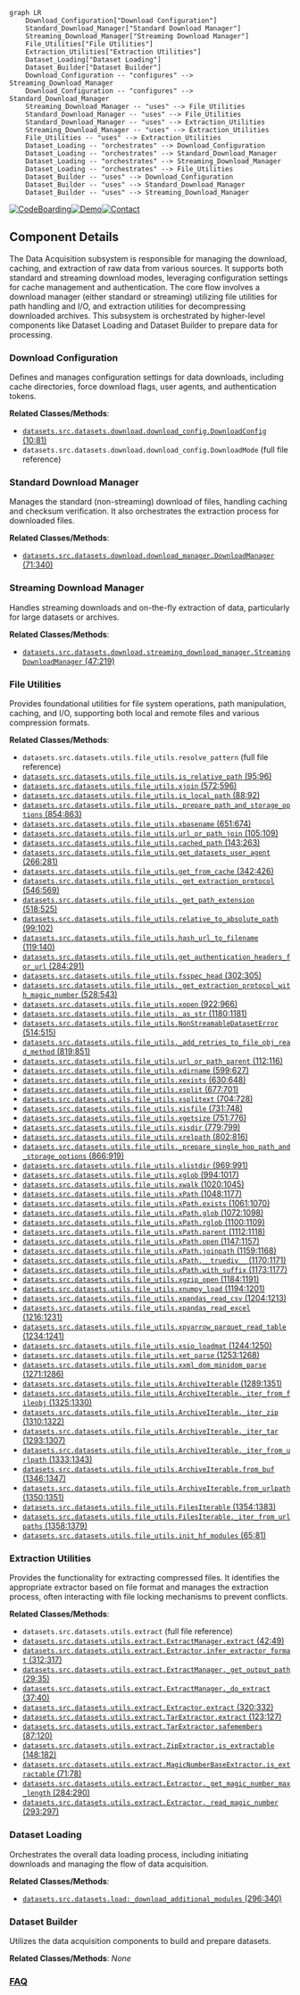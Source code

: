 ```mermaid
graph LR
    Download_Configuration["Download Configuration"]
    Standard_Download_Manager["Standard Download Manager"]
    Streaming_Download_Manager["Streaming Download Manager"]
    File_Utilities["File Utilities"]
    Extraction_Utilities["Extraction Utilities"]
    Dataset_Loading["Dataset Loading"]
    Dataset_Builder["Dataset Builder"]
    Download_Configuration -- "configures" --> Streaming_Download_Manager
    Download_Configuration -- "configures" --> Standard_Download_Manager
    Streaming_Download_Manager -- "uses" --> File_Utilities
    Standard_Download_Manager -- "uses" --> File_Utilities
    Standard_Download_Manager -- "uses" --> Extraction_Utilities
    Streaming_Download_Manager -- "uses" --> Extraction_Utilities
    File_Utilities -- "uses" --> Extraction_Utilities
    Dataset_Loading -- "orchestrates" --> Download_Configuration
    Dataset_Loading -- "orchestrates" --> Standard_Download_Manager
    Dataset_Loading -- "orchestrates" --> Streaming_Download_Manager
    Dataset_Loading -- "orchestrates" --> File_Utilities
    Dataset_Builder -- "uses" --> Download_Configuration
    Dataset_Builder -- "uses" --> Standard_Download_Manager
    Dataset_Builder -- "uses" --> Streaming_Download_Manager
```
[![CodeBoarding](https://img.shields.io/badge/Generated%20by-CodeBoarding-9cf?style=flat-square)](https://github.com/CodeBoarding/GeneratedOnBoardings)[![Demo](https://img.shields.io/badge/Try%20our-Demo-blue?style=flat-square)](https://www.codeboarding.org/demo)[![Contact](https://img.shields.io/badge/Contact%20us%20-%20contact@codeboarding.org-lightgrey?style=flat-square)](mailto:contact@codeboarding.org)

## Component Details

The Data Acquisition subsystem is responsible for managing the download, caching, and extraction of raw data from various sources. It supports both standard and streaming download modes, leveraging configuration settings for cache management and authentication. The core flow involves a download manager (either standard or streaming) utilizing file utilities for path handling and I/O, and extraction utilities for decompressing downloaded archives. This subsystem is orchestrated by higher-level components like Dataset Loading and Dataset Builder to prepare data for processing.

### Download Configuration
Defines and manages configuration settings for data downloads, including cache directories, force download flags, user agents, and authentication tokens.


**Related Classes/Methods**:

- <a href="https://github.com/huggingface/datasets/blob/master/src/datasets/download/download_config.py#L10-L81" target="_blank" rel="noopener noreferrer">`datasets.src.datasets.download.download_config.DownloadConfig` (10:81)</a>
- `datasets.src.datasets.download.download_config.DownloadMode` (full file reference)


### Standard Download Manager
Manages the standard (non-streaming) download of files, handling caching and checksum verification. It also orchestrates the extraction process for downloaded files.


**Related Classes/Methods**:

- <a href="https://github.com/huggingface/datasets/blob/master/src/datasets/download/download_manager.py#L71-L340" target="_blank" rel="noopener noreferrer">`datasets.src.datasets.download.download_manager.DownloadManager` (71:340)</a>


### Streaming Download Manager
Handles streaming downloads and on-the-fly extraction of data, particularly for large datasets or archives.


**Related Classes/Methods**:

- <a href="https://github.com/huggingface/datasets/blob/master/src/datasets/download/streaming_download_manager.py#L47-L219" target="_blank" rel="noopener noreferrer">`datasets.src.datasets.download.streaming_download_manager.StreamingDownloadManager` (47:219)</a>


### File Utilities
Provides foundational utilities for file system operations, path manipulation, caching, and I/O, supporting both local and remote files and various compression formats.


**Related Classes/Methods**:

- `datasets.src.datasets.utils.file_utils.resolve_pattern` (full file reference)
- <a href="https://github.com/huggingface/datasets/blob/master/src/datasets/utils/file_utils.py#L95-L96" target="_blank" rel="noopener noreferrer">`datasets.src.datasets.utils.file_utils.is_relative_path` (95:96)</a>
- <a href="https://github.com/huggingface/datasets/blob/master/src/datasets/utils/file_utils.py#L572-L596" target="_blank" rel="noopener noreferrer">`datasets.src.datasets.utils.file_utils.xjoin` (572:596)</a>
- <a href="https://github.com/huggingface/datasets/blob/master/src/datasets/utils/file_utils.py#L88-L92" target="_blank" rel="noopener noreferrer">`datasets.src.datasets.utils.file_utils.is_local_path` (88:92)</a>
- <a href="https://github.com/huggingface/datasets/blob/master/src/datasets/utils/file_utils.py#L854-L863" target="_blank" rel="noopener noreferrer">`datasets.src.datasets.utils.file_utils._prepare_path_and_storage_options` (854:863)</a>
- <a href="https://github.com/huggingface/datasets/blob/master/src/datasets/utils/file_utils.py#L651-L674" target="_blank" rel="noopener noreferrer">`datasets.src.datasets.utils.file_utils.xbasename` (651:674)</a>
- <a href="https://github.com/huggingface/datasets/blob/master/src/datasets/utils/file_utils.py#L105-L109" target="_blank" rel="noopener noreferrer">`datasets.src.datasets.utils.file_utils.url_or_path_join` (105:109)</a>
- <a href="https://github.com/huggingface/datasets/blob/master/src/datasets/utils/file_utils.py#L143-L263" target="_blank" rel="noopener noreferrer">`datasets.src.datasets.utils.file_utils.cached_path` (143:263)</a>
- <a href="https://github.com/huggingface/datasets/blob/master/src/datasets/utils/file_utils.py#L266-L281" target="_blank" rel="noopener noreferrer">`datasets.src.datasets.utils.file_utils.get_datasets_user_agent` (266:281)</a>
- <a href="https://github.com/huggingface/datasets/blob/master/src/datasets/utils/file_utils.py#L342-L426" target="_blank" rel="noopener noreferrer">`datasets.src.datasets.utils.file_utils.get_from_cache` (342:426)</a>
- <a href="https://github.com/huggingface/datasets/blob/master/src/datasets/utils/file_utils.py#L546-L569" target="_blank" rel="noopener noreferrer">`datasets.src.datasets.utils.file_utils._get_extraction_protocol` (546:569)</a>
- <a href="https://github.com/huggingface/datasets/blob/master/src/datasets/utils/file_utils.py#L518-L525" target="_blank" rel="noopener noreferrer">`datasets.src.datasets.utils.file_utils._get_path_extension` (518:525)</a>
- <a href="https://github.com/huggingface/datasets/blob/master/src/datasets/utils/file_utils.py#L99-L102" target="_blank" rel="noopener noreferrer">`datasets.src.datasets.utils.file_utils.relative_to_absolute_path` (99:102)</a>
- <a href="https://github.com/huggingface/datasets/blob/master/src/datasets/utils/file_utils.py#L119-L140" target="_blank" rel="noopener noreferrer">`datasets.src.datasets.utils.file_utils.hash_url_to_filename` (119:140)</a>
- <a href="https://github.com/huggingface/datasets/blob/master/src/datasets/utils/file_utils.py#L284-L291" target="_blank" rel="noopener noreferrer">`datasets.src.datasets.utils.file_utils.get_authentication_headers_for_url` (284:291)</a>
- <a href="https://github.com/huggingface/datasets/blob/master/src/datasets/utils/file_utils.py#L302-L305" target="_blank" rel="noopener noreferrer">`datasets.src.datasets.utils.file_utils.fsspec_head` (302:305)</a>
- <a href="https://github.com/huggingface/datasets/blob/master/src/datasets/utils/file_utils.py#L528-L543" target="_blank" rel="noopener noreferrer">`datasets.src.datasets.utils.file_utils._get_extraction_protocol_with_magic_number` (528:543)</a>
- <a href="https://github.com/huggingface/datasets/blob/master/src/datasets/utils/file_utils.py#L922-L966" target="_blank" rel="noopener noreferrer">`datasets.src.datasets.utils.file_utils.xopen` (922:966)</a>
- <a href="https://github.com/huggingface/datasets/blob/master/src/datasets/utils/file_utils.py#L1180-L1181" target="_blank" rel="noopener noreferrer">`datasets.src.datasets.utils.file_utils._as_str` (1180:1181)</a>
- <a href="https://github.com/huggingface/datasets/blob/master/src/datasets/utils/file_utils.py#L514-L515" target="_blank" rel="noopener noreferrer">`datasets.src.datasets.utils.file_utils.NonStreamableDatasetError` (514:515)</a>
- <a href="https://github.com/huggingface/datasets/blob/master/src/datasets/utils/file_utils.py#L819-L851" target="_blank" rel="noopener noreferrer">`datasets.src.datasets.utils.file_utils._add_retries_to_file_obj_read_method` (819:851)</a>
- <a href="https://github.com/huggingface/datasets/blob/master/src/datasets/utils/file_utils.py#L112-L116" target="_blank" rel="noopener noreferrer">`datasets.src.datasets.utils.file_utils.url_or_path_parent` (112:116)</a>
- <a href="https://github.com/huggingface/datasets/blob/master/src/datasets/utils/file_utils.py#L599-L627" target="_blank" rel="noopener noreferrer">`datasets.src.datasets.utils.file_utils.xdirname` (599:627)</a>
- <a href="https://github.com/huggingface/datasets/blob/master/src/datasets/utils/file_utils.py#L630-L648" target="_blank" rel="noopener noreferrer">`datasets.src.datasets.utils.file_utils.xexists` (630:648)</a>
- <a href="https://github.com/huggingface/datasets/blob/master/src/datasets/utils/file_utils.py#L677-L701" target="_blank" rel="noopener noreferrer">`datasets.src.datasets.utils.file_utils.xsplit` (677:701)</a>
- <a href="https://github.com/huggingface/datasets/blob/master/src/datasets/utils/file_utils.py#L704-L728" target="_blank" rel="noopener noreferrer">`datasets.src.datasets.utils.file_utils.xsplitext` (704:728)</a>
- <a href="https://github.com/huggingface/datasets/blob/master/src/datasets/utils/file_utils.py#L731-L748" target="_blank" rel="noopener noreferrer">`datasets.src.datasets.utils.file_utils.xisfile` (731:748)</a>
- <a href="https://github.com/huggingface/datasets/blob/master/src/datasets/utils/file_utils.py#L751-L776" target="_blank" rel="noopener noreferrer">`datasets.src.datasets.utils.file_utils.xgetsize` (751:776)</a>
- <a href="https://github.com/huggingface/datasets/blob/master/src/datasets/utils/file_utils.py#L779-L799" target="_blank" rel="noopener noreferrer">`datasets.src.datasets.utils.file_utils.xisdir` (779:799)</a>
- <a href="https://github.com/huggingface/datasets/blob/master/src/datasets/utils/file_utils.py#L802-L816" target="_blank" rel="noopener noreferrer">`datasets.src.datasets.utils.file_utils.xrelpath` (802:816)</a>
- <a href="https://github.com/huggingface/datasets/blob/master/src/datasets/utils/file_utils.py#L866-L919" target="_blank" rel="noopener noreferrer">`datasets.src.datasets.utils.file_utils._prepare_single_hop_path_and_storage_options` (866:919)</a>
- <a href="https://github.com/huggingface/datasets/blob/master/src/datasets/utils/file_utils.py#L969-L991" target="_blank" rel="noopener noreferrer">`datasets.src.datasets.utils.file_utils.xlistdir` (969:991)</a>
- <a href="https://github.com/huggingface/datasets/blob/master/src/datasets/utils/file_utils.py#L994-L1017" target="_blank" rel="noopener noreferrer">`datasets.src.datasets.utils.file_utils.xglob` (994:1017)</a>
- <a href="https://github.com/huggingface/datasets/blob/master/src/datasets/utils/file_utils.py#L1020-L1045" target="_blank" rel="noopener noreferrer">`datasets.src.datasets.utils.file_utils.xwalk` (1020:1045)</a>
- <a href="https://github.com/huggingface/datasets/blob/master/src/datasets/utils/file_utils.py#L1048-L1177" target="_blank" rel="noopener noreferrer">`datasets.src.datasets.utils.file_utils.xPath` (1048:1177)</a>
- <a href="https://github.com/huggingface/datasets/blob/master/src/datasets/utils/file_utils.py#L1061-L1070" target="_blank" rel="noopener noreferrer">`datasets.src.datasets.utils.file_utils.xPath.exists` (1061:1070)</a>
- <a href="https://github.com/huggingface/datasets/blob/master/src/datasets/utils/file_utils.py#L1072-L1098" target="_blank" rel="noopener noreferrer">`datasets.src.datasets.utils.file_utils.xPath.glob` (1072:1098)</a>
- <a href="https://github.com/huggingface/datasets/blob/master/src/datasets/utils/file_utils.py#L1100-L1109" target="_blank" rel="noopener noreferrer">`datasets.src.datasets.utils.file_utils.xPath.rglob` (1100:1109)</a>
- <a href="https://github.com/huggingface/datasets/blob/master/src/datasets/utils/file_utils.py#L1112-L1118" target="_blank" rel="noopener noreferrer">`datasets.src.datasets.utils.file_utils.xPath.parent` (1112:1118)</a>
- <a href="https://github.com/huggingface/datasets/blob/master/src/datasets/utils/file_utils.py#L1147-L1157" target="_blank" rel="noopener noreferrer">`datasets.src.datasets.utils.file_utils.xPath.open` (1147:1157)</a>
- <a href="https://github.com/huggingface/datasets/blob/master/src/datasets/utils/file_utils.py#L1159-L1168" target="_blank" rel="noopener noreferrer">`datasets.src.datasets.utils.file_utils.xPath.joinpath` (1159:1168)</a>
- <a href="https://github.com/huggingface/datasets/blob/master/src/datasets/utils/file_utils.py#L1170-L1171" target="_blank" rel="noopener noreferrer">`datasets.src.datasets.utils.file_utils.xPath.__truediv__` (1170:1171)</a>
- <a href="https://github.com/huggingface/datasets/blob/master/src/datasets/utils/file_utils.py#L1173-L1177" target="_blank" rel="noopener noreferrer">`datasets.src.datasets.utils.file_utils.xPath.with_suffix` (1173:1177)</a>
- <a href="https://github.com/huggingface/datasets/blob/master/src/datasets/utils/file_utils.py#L1184-L1191" target="_blank" rel="noopener noreferrer">`datasets.src.datasets.utils.file_utils.xgzip_open` (1184:1191)</a>
- <a href="https://github.com/huggingface/datasets/blob/master/src/datasets/utils/file_utils.py#L1194-L1201" target="_blank" rel="noopener noreferrer">`datasets.src.datasets.utils.file_utils.xnumpy_load` (1194:1201)</a>
- <a href="https://github.com/huggingface/datasets/blob/master/src/datasets/utils/file_utils.py#L1204-L1213" target="_blank" rel="noopener noreferrer">`datasets.src.datasets.utils.file_utils.xpandas_read_csv` (1204:1213)</a>
- <a href="https://github.com/huggingface/datasets/blob/master/src/datasets/utils/file_utils.py#L1216-L1231" target="_blank" rel="noopener noreferrer">`datasets.src.datasets.utils.file_utils.xpandas_read_excel` (1216:1231)</a>
- <a href="https://github.com/huggingface/datasets/blob/master/src/datasets/utils/file_utils.py#L1234-L1241" target="_blank" rel="noopener noreferrer">`datasets.src.datasets.utils.file_utils.xpyarrow_parquet_read_table` (1234:1241)</a>
- <a href="https://github.com/huggingface/datasets/blob/master/src/datasets/utils/file_utils.py#L1244-L1250" target="_blank" rel="noopener noreferrer">`datasets.src.datasets.utils.file_utils.xsio_loadmat` (1244:1250)</a>
- <a href="https://github.com/huggingface/datasets/blob/master/src/datasets/utils/file_utils.py#L1253-L1268" target="_blank" rel="noopener noreferrer">`datasets.src.datasets.utils.file_utils.xet_parse` (1253:1268)</a>
- <a href="https://github.com/huggingface/datasets/blob/master/src/datasets/utils/file_utils.py#L1271-L1286" target="_blank" rel="noopener noreferrer">`datasets.src.datasets.utils.file_utils.xxml_dom_minidom_parse` (1271:1286)</a>
- <a href="https://github.com/huggingface/datasets/blob/master/src/datasets/utils/file_utils.py#L1289-L1351" target="_blank" rel="noopener noreferrer">`datasets.src.datasets.utils.file_utils.ArchiveIterable` (1289:1351)</a>
- <a href="https://github.com/huggingface/datasets/blob/master/src/datasets/utils/file_utils.py#L1325-L1330" target="_blank" rel="noopener noreferrer">`datasets.src.datasets.utils.file_utils.ArchiveIterable._iter_from_fileobj` (1325:1330)</a>
- <a href="https://github.com/huggingface/datasets/blob/master/src/datasets/utils/file_utils.py#L1310-L1322" target="_blank" rel="noopener noreferrer">`datasets.src.datasets.utils.file_utils.ArchiveIterable._iter_zip` (1310:1322)</a>
- <a href="https://github.com/huggingface/datasets/blob/master/src/datasets/utils/file_utils.py#L1293-L1307" target="_blank" rel="noopener noreferrer">`datasets.src.datasets.utils.file_utils.ArchiveIterable._iter_tar` (1293:1307)</a>
- <a href="https://github.com/huggingface/datasets/blob/master/src/datasets/utils/file_utils.py#L1333-L1343" target="_blank" rel="noopener noreferrer">`datasets.src.datasets.utils.file_utils.ArchiveIterable._iter_from_urlpath` (1333:1343)</a>
- <a href="https://github.com/huggingface/datasets/blob/master/src/datasets/utils/file_utils.py#L1346-L1347" target="_blank" rel="noopener noreferrer">`datasets.src.datasets.utils.file_utils.ArchiveIterable.from_buf` (1346:1347)</a>
- <a href="https://github.com/huggingface/datasets/blob/master/src/datasets/utils/file_utils.py#L1350-L1351" target="_blank" rel="noopener noreferrer">`datasets.src.datasets.utils.file_utils.ArchiveIterable.from_urlpath` (1350:1351)</a>
- <a href="https://github.com/huggingface/datasets/blob/master/src/datasets/utils/file_utils.py#L1354-L1383" target="_blank" rel="noopener noreferrer">`datasets.src.datasets.utils.file_utils.FilesIterable` (1354:1383)</a>
- <a href="https://github.com/huggingface/datasets/blob/master/src/datasets/utils/file_utils.py#L1358-L1379" target="_blank" rel="noopener noreferrer">`datasets.src.datasets.utils.file_utils.FilesIterable._iter_from_urlpaths` (1358:1379)</a>
- <a href="https://github.com/huggingface/datasets/blob/master/src/datasets/utils/file_utils.py#L65-L81" target="_blank" rel="noopener noreferrer">`datasets.src.datasets.utils.file_utils.init_hf_modules` (65:81)</a>


### Extraction Utilities
Provides the functionality for extracting compressed files. It identifies the appropriate extractor based on file format and manages the extraction process, often interacting with file locking mechanisms to prevent conflicts.


**Related Classes/Methods**:

- `datasets.src.datasets.utils.extract` (full file reference)
- <a href="https://github.com/huggingface/datasets/blob/master/src/datasets/utils/extract.py#L42-L49" target="_blank" rel="noopener noreferrer">`datasets.src.datasets.utils.extract.ExtractManager.extract` (42:49)</a>
- <a href="https://github.com/huggingface/datasets/blob/master/src/datasets/utils/extract.py#L312-L317" target="_blank" rel="noopener noreferrer">`datasets.src.datasets.utils.extract.Extractor.infer_extractor_format` (312:317)</a>
- <a href="https://github.com/huggingface/datasets/blob/master/src/datasets/utils/extract.py#L29-L35" target="_blank" rel="noopener noreferrer">`datasets.src.datasets.utils.extract.ExtractManager._get_output_path` (29:35)</a>
- <a href="https://github.com/huggingface/datasets/blob/master/src/datasets/utils/extract.py#L37-L40" target="_blank" rel="noopener noreferrer">`datasets.src.datasets.utils.extract.ExtractManager._do_extract` (37:40)</a>
- <a href="https://github.com/huggingface/datasets/blob/master/src/datasets/utils/extract.py#L320-L332" target="_blank" rel="noopener noreferrer">`datasets.src.datasets.utils.extract.Extractor.extract` (320:332)</a>
- <a href="https://github.com/huggingface/datasets/blob/master/src/datasets/utils/extract.py#L123-L127" target="_blank" rel="noopener noreferrer">`datasets.src.datasets.utils.extract.TarExtractor.extract` (123:127)</a>
- <a href="https://github.com/huggingface/datasets/blob/master/src/datasets/utils/extract.py#L87-L120" target="_blank" rel="noopener noreferrer">`datasets.src.datasets.utils.extract.TarExtractor.safemembers` (87:120)</a>
- <a href="https://github.com/huggingface/datasets/blob/master/src/datasets/utils/extract.py#L148-L182" target="_blank" rel="noopener noreferrer">`datasets.src.datasets.utils.extract.ZipExtractor.is_extractable` (148:182)</a>
- <a href="https://github.com/huggingface/datasets/blob/master/src/datasets/utils/extract.py#L71-L78" target="_blank" rel="noopener noreferrer">`datasets.src.datasets.utils.extract.MagicNumberBaseExtractor.is_extractable` (71:78)</a>
- <a href="https://github.com/huggingface/datasets/blob/master/src/datasets/utils/extract.py#L284-L290" target="_blank" rel="noopener noreferrer">`datasets.src.datasets.utils.extract.Extractor._get_magic_number_max_length` (284:290)</a>
- <a href="https://github.com/huggingface/datasets/blob/master/src/datasets/utils/extract.py#L293-L297" target="_blank" rel="noopener noreferrer">`datasets.src.datasets.utils.extract.Extractor._read_magic_number` (293:297)</a>


### Dataset Loading
Orchestrates the overall data loading process, including initiating downloads and managing the flow of data acquisition.


**Related Classes/Methods**:

- <a href="https://github.com/huggingface/datasets/blob/master/src/datasets/load.py#L296-L340" target="_blank" rel="noopener noreferrer">`datasets.src.datasets.load:_download_additional_modules` (296:340)</a>


### Dataset Builder
Utilizes the data acquisition components to build and prepare datasets.


**Related Classes/Methods**: _None_



### [FAQ](https://github.com/CodeBoarding/GeneratedOnBoardings/tree/main?tab=readme-ov-file#faq)